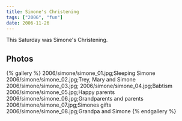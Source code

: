 ```yaml
---
title: Simone's Christening
tags: ["2006", "fun"]
date: 2006-11-26
---
```

This Saturday was Simone's Christening.

## Photos 

{% gallery %} 
2006/simone/simone_01.jpg;Sleeping Simone
2006/simone/simone_02.jpg;Trey, Mary and Simone
2006/simone/simone_03.jpg;
2006/simone/simone_04.jpg;Babtism
2006/simone/simone_05.jpg;Happy parents
2006/simone/simone_06.jpg;Grandparents and parents
2006/simone/simone_07.jpg;Simones gifts
2006/simone/simone_08.jpg;Grandpa and Simone
{% endgallery %}
